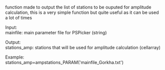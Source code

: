   function made to output the list of stations to be ouputed for amplitude    
  calculation, this is a very simple function but quite useful as it can be used   
  a lot of times   
     
  Input:   
      mainfile: main parameter file for PSPicker (string)   
      
  Output:   
      stations_amp: stations that will be used for amplitude calculation (cellarray)   
         
  Example:   
      stations_amp=ampstations_PARAM('mainfile_Gorkha.txt')   
